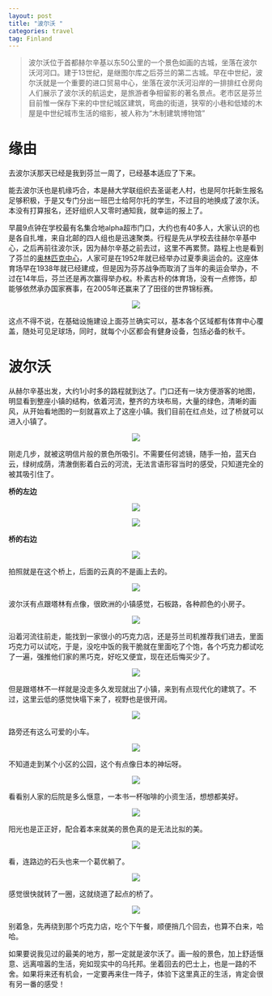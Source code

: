 ```yaml
---
layout: post
title: "波尔沃 "
categories: travel
tag: Finland 
---
```


> 波尔沃位于首都赫尔辛基以东50公里的一个景色如画的古城，坐落在波尔沃河河口。建于13世纪，是继图尔库之后芬兰的第二古城。早在中世纪，波尔沃就是一个重要的进口贸易中心，坐落在波尔沃河沿岸的一排排红仓房向人们展示了波尔沃的航运史，是旅游者争相留影的著名景点。老市区是芬兰目前惟一保存下来的中世纪城区建筑，弯曲的街道，狭窄的小巷和低矮的木屋是中世纪城市生活的缩影，被人称为“木制建筑博物馆”

# 缘由

去波尔沃那天已经是我到芬兰一周了，已经基本适应了下来。

能去波尔沃也是机缘巧合，本是赫大学联组织去圣诞老人村，也是阿尔托新生报名足够积极，于是又专门分出一班巴士给阿尔托的学生，不过目的地换成了波尔沃。本没有打算报名，还好组织人又零时通知我，就幸运的报上了。

早晨9点钟在学校最有名集合地alpha超市门口，大约也有40多人，大家认识的也是各自扎堆，来自北邮的四人组也是迅速聚类。行程是先从学校去往赫尔辛基中心，之后再前往波尔沃，因为赫尔辛基之前去过，这里不再累赘。路程上也是看到了芬兰的[奥林匹克中心](http://baike.baidu.com/view/1088399.htm)，人家可是在1952年就已经举办过夏季奥运会的。这座体育场早在1938年就已经建成，但是因为芬苏战争而取消了当年的奥运会举办，不过在14年后，芬兰还是再次赢得举办权。朴素古朴的体育场，没有一点修饰，却能够依然承办国家赛事，在2005年还赢来了了田径的世界锦标赛。

<center><p><img src="../images/boerwo/1.jpg" align="center"></p></center>

这点不得不说，在基础设施建设上面芬兰确实可以，基本各个区域都有体育中心覆盖，随处可见足球场，同时，就每个小区都会有健身设备，包括必备的秋千。

# 波尔沃

从赫尔辛基出发，大约1小时多的路程就到达了。门口还有一块方便游客的地图，明显看到整座小镇的结构，依着河流，整齐的方块布局，大量的绿色，清晰的画风，从开始看地图的一刻就喜欢上了这座小镇。我们目前在红点处，过了桥就可以进入小镇了。

<center><p><img src="../images/boerwo/2.jpg" align="center"></p></center>

刚走几步，就被这明信片般的景色所吸引。不需要任何滤镜，随手一拍，蓝天白云，绿树成荫，清澈倒影着白云的河流，无法言语形容当时的感受，只知道完全的被其吸引住了。

**桥的左边**

<center><p><img src="../images/boerwo/3.jpg" align="center"></p></center>

<center><p><img src="../images/boerwo/5.jpg" align="center"></p></center>

**桥的右边**

<center><p><img src="../images/boerwo/4.jpg" align="center"></p></center>

拍照就是在这个桥上，后面的云真的不是画上去的。

<center><p><img src="../images/boerwo/15.jpg" align="center"></p></center>

波尔沃有点跟塔林有点像，很欧洲的小镇感觉，石板路，各种颜色的小房子。

<center><p><img src="../images/boerwo/6.jpg" align="center"></p></center>

沿着河流往前走，能找到一家很小的巧克力店，还是芬兰司机推荐我们进去，里面巧克力可以试吃，于是，没吃中饭的我干脆就在里面吃了个饱，各个巧克力都试吃了一遍，强推他们家的黑巧克，好吃又便宜，现在还后悔买少了。

<center><p><img src="../images/boerwo/7.jpg" align="center"></p></center>

但是跟塔林不一样就是没走多久发现就出了小镇，来到有点现代化的建筑了。不过，这里云低的感觉快塌下来了，视野也是很开阔。

<center><p><img src="../images/boerwo/8.jpg" align="center"></p></center>

路旁还有这么可爱的小车。

<center><p><img src="../images/boerwo/9.jpg" align="center"></p></center>

不知道走到某个小区的公园，这个有点像日本的神坛呀。

<center><p><img src="../images/boerwo/10.jpg" align="center"></p></center>

看看别人家的后院是多么惬意，一本书一杯咖啡的小资生活，想想都美好。

<center><p><img src="../images/boerwo/14.jpg" align="center"></p></center>

阳光也是正正好，配合着本来就美的景色真的是无法比拟的美。

<center><p><img src="../images/boerwo/11.jpg" align="center"></p></center>

看，连路边的石头也来一个葛优躺了。

<center><p><img src="../images/boerwo/12.jpg" align="center"></p></center>

感觉很快就转了一圈，这就绕道了起点的桥了。

<center><p><img src="../images/boerwo/13.jpg" align="center"></p></center>

别着急，先再绕到那个巧克力店，吃个下午餐，顺便捎几个回去，也算不白来，哈哈。

如果要说我见过的最美的地方，那一定就是波尔沃了。画一般的景色，加上舒适惬意、远离喧嚣的生活，宛如现实中的乌托邦。坐着回去的巴士上，也是一路的不舍。如果将来还有机会，一定要再来住一阵子，体验下这里真正的生活，肯定会很有另一番的感受！